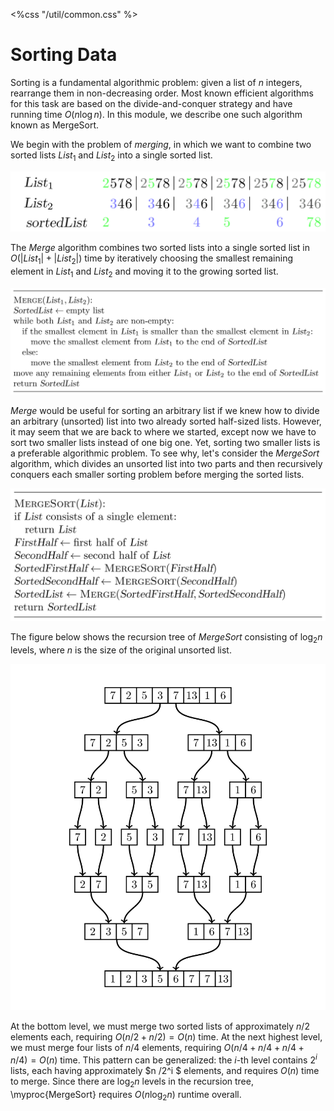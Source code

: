 <%css "/util/common.css" %>

# Sorting Data

Sorting is a fundamental algorithmic problem: given a list of $n$ integers,
rearrange them in non-decreasing order. Most known efficient
algorithms for this task are based on the divide-and-conquer strategy
and have running time $O(n\log n)$.
In this module, we describe one such algorithm known as MergeSort.

We begin with the problem of *merging*, in
which we want to combine two sorted lists
${List}_1$ and ${List}_2$ into a single sorted list.

<img src="../../images/merge.png">

The $Merge$ algorithm combines two sorted lists into a
single sorted list in $O(|{List}_1| + |{List}_2|)$ time by
iteratively choosing the smallest remaining element in
${List}_1$ and ${List}_2$ and moving it to the growing sorted list.

<img src="../../images/merge_2.png">

$Merge$ would be useful for sorting an arbitrary list if we knew
how to divide an arbitrary (unsorted) list into two already
sorted half-sized lists. However, it may seem that we are back to
where we started, except now we have to sort two smaller lists instead
of one big one. Yet, sorting two smaller lists is a preferable algorithmic
problem. To see why, let's consider the $MergeSort$ algorithm, which
divides an unsorted list into
two parts and then recursively conquers each smaller sorting problem
before merging the sorted lists.

<img src="../../images/merge_3.png">

The figure below shows the recursion tree of $MergeSort$
consisting of $\log_2 n$ levels, where $n$ is the size of the original unsorted list.

<img src="../../images/merge_4.png">

At the bottom level, we must merge two sorted lists of approximately $n /2$ elements each,
requiring $O(n /2 + n /2)  = O(n)$ time. At the next highest level, we must merge four lists
of $n /4$ elements, requiring
$O(n /4 + n /4 + n /4 + n /4)  = O(n)$ time. This pattern can be generalized:
the $i$-th level contains $2^i$ lists, each having approximately $n /2^i $ elements,
and requires $O(n)$ time to merge. Since there are $\log_2 n$ levels in the recursion tree,
\myproc{MergeSort} requires $O(n \log_2 n)$ runtime overall.
